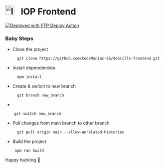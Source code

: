 # <img src="https://ieltsonlinepreps-api.dbconcept.com.ng/api/logo" width="30px" alt="IELTS ONLINE PREPS" /> &nbsp; IOP Frontend

[<img alt="Deployed with FTP Deploy Action" src="https://img.shields.io/badge/Deployed With-FTP DEPLOY ACTION-%3CCOLOR%3E?style=for-the-badge&color=0077b6">](https://github.com/SamKirkland/FTP-Deploy-Action)

### Baby Steps

- Clone the project

        git clone https://github.com/CodeManiac-SS/debrills-frontend.git
    
- Install dependencies

        npm install
        
- Create & switch to new branch

        git branch new_branch
        
-
        
        git switch new_branch

- Pull changes from main branch to other branch

        git pull origin main --allow-unrelated-histories

- Build the project
       
       npm run build
       
 Happy hacking 🥂
